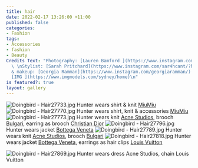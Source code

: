 ```yaml
---
title: hair
date: 2022-02-17 13:26:00 +11:00
published: false
categories:
- Fashion
tags:
- Accessories
- fashion
- Beauty
Credits Text: "Photography: [Lauren Bamford ](https://www.instagram.com/laurenbamford/)
  \ \nStylist: [Sarah Pritchard](https://www.instagram.com/sar4hcant/?hl=en)  \nHair
  & makeup: [Georgia Ramman](https://www.instagram.com/georgiaramman/) \nTalent: Hunter
  [IMG ](https://www.imgmodels.com/sydney/home)\n"
is featured?: true
layout: gallery
---
```


![Doingbird - Hair27733.jpg](/uploads/Doingbird%20-%20Hair27733.jpg)
Hunter wears shirt & knit [MiuMiu ](https://www.miumiu.com/au/en.html)
![Doingbird - Hair27770.jpg](/uploads/Doingbird%20-%20Hair27770.jpg)
Hunter wears shirt, knit & accessories [MiuMiu ](https://www.miumiu.com/au/en.html)
![Doingbird - Hair27773.jpg](/uploads/Doingbird%20-%20Hair27773.jpg)
Hunter wears knit [Acne Studios](https://www.acnestudios.com/au/en/home), brooch [Bulgari](https://www.bulgari.com/en-au/), earring as brooch [Christian Dior](https://www.dior.com/en_au)
![Doingbird - Hair27796.jpg](/uploads/Doingbird%20-%20Hair27796.jpg)
Hunter wears jacket [Bottega Veneta](https://www.bottegaveneta.com/en-au)
![Doingbird - Hair27789.jpg](/uploads/Doingbird%20-%20Hair27789.jpg)
Hunter wears knit [Acne Studios](https://www.acnestudios.com/au/en/home), brooch [Bulgari](https://www.bulgari.com/en-au/)
![Doingbird - Hair27818.jpg](/uploads/Doingbird%20-%20Hair27818.jpg)
Hunter wears jacket [Bottega Veneta](https://www.bottegaveneta.com/en-au), earrings as hair clips [Louis Vuitton](https://au.louisvuitton.com/eng-au/homepage)



![Doingbird - Hair27869.jpg](/uploads/Doingbird%20-%20Hair27869.jpg)
Hunter wears dress Acne Studios, chain Louis Vuitton
